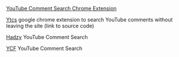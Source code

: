 
[YouTube Comment Search Chrome Extension](https://chrome.google.com/webstore/detail/ycs-youtube-comment-searc/pmfhcilikeembgbiadjiojgfgcfbcoaa/related)

[Ytcs](https://github.com/lettapp/ytcs)
google chrome extension to search YouTube comments without leaving the site (link to source code)

[Hadzy](https://hadzy.com/)
YouTube Comment Search

[YCF](https://ytcomment.kmcat.uk/)
YouTube Comment Search
